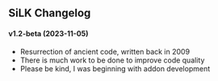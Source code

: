 ## SiLK Changelog

#### v1.2-beta (2023-11-05)

- Resurrection of ancient code, written back in 2009
- There is much work to be done to improve code quality
- Please be kind, I was beginning with addon development
